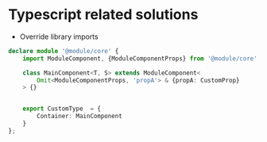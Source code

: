 # Typescript related solutions

- Override library imports

```ts
declare module '@module/core' {
	import ModuleComponent, {ModuleComponentProps} from '@module/core';

	class MainComponent<T, S> extends ModuleComponent<
		Omit<ModuleComponentProps, 'propA'> & {propA: CustomProp}
	> {}


	export CustomType  = {
		Container: MainComponent
	}
};

```